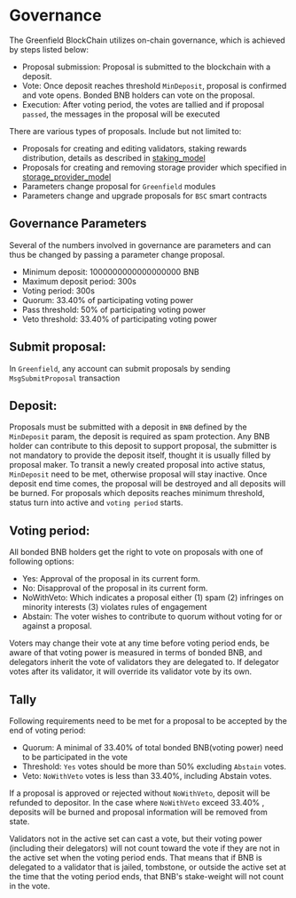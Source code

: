 # Governance

The Greenfield BlockChain utilizes on-chain governance, which is achieved by steps listed below:

- Proposal submission: Proposal is submitted to the blockchain with a deposit.
- Vote: Once deposit reaches threshold `MinDeposit`, proposal is confirmed and vote opens. Bonded BNB holders can vote on the proposal.
- Execution: After voting period, the votes are tallied and if proposal `passed`, the messages in the proposal will be executed

There are various types of proposals. Include but not limited to:
- Proposals for creating and editing validators, staking rewards distribution, details as described in [staking_model](consensus_and_staking.md)
- Proposals for creating and removing storage provider which specified in [storage_provider_model](storage_provider_management.md)
- Parameters change proposal for `Greenfield` modules
- Parameters change and upgrade proposals for `BSC` smart contracts 


## Governance Parameters
Several of the numbers involved in governance are parameters and can thus be changed by passing a parameter change proposal.
- Minimum deposit: 1000000000000000000 BNB
- Maximum deposit period: 300s
- Voting period: 300s
- Quorum: 33.40% of participating voting power
- Pass threshold: 50% of participating voting power
- Veto threshold: 33.40% of participating voting power


## Submit proposal:

In `Greenfield`, any account can submit proposals by sending `MsgSubmitProposal` transaction

## Deposit:

Proposals must be submitted with a deposit in `BNB` defined by the `MinDeposit` param, the deposit is required as spam 
protection. Any BNB holder can contribute to this deposit to support proposal, the submitter is not mandatory to provide 
the deposit itself, thought it is usually filled by proposal maker. To transit a newly created proposal into active status, 
`MinDeposit` need to be met, otherwise proposal will stay inactive. Once deposit end time comes, the proposal will be 
destroyed and all deposits will be burned. For 
proposals which deposits reaches minimum threshold, status turn into active and `voting period` starts.

## Voting period:

All bonded BNB holders get the right to vote on proposals with one of following options:

- Yes: Approval of the proposal in its current form.
- No: Disapproval of the proposal in its current form.
- NoWithVeto: Which indicates a proposal either (1) spam (2) infringes on minority interests (3) violates rules of engagement
- Abstain: The voter wishes to contribute to quorum without voting for or against a proposal.

Voters may change their vote at any time before voting period ends, be aware of that voting power is measured in terms 
of bonded BNB, and delegators inherit the vote of validators they are delegated to. If delegator votes after its validator, 
it will override its validator vote by its own.

## Tally

Following requirements need to be met for a proposal to be accepted by the end of voting period:

- Quorum: A minimal of 33.40% of total bonded BNB(voting power) need to be participated in the vote
- Threshold: `Yes` votes should be more than 50% excluding `Abstain` votes.
- Veto: `NoWithVeto` votes is less than 33.40%, including Abstain votes.

If a proposal is approved or rejected without `NoWithVeto`, deposit will be refunded to depositor. In the case where
`NoWithVeto` exceed 33.40% , deposits will be burned and proposal information will be removed from state.

Validators not in the active set can cast a vote, but their voting power (including their delegators) 
will not count toward the vote if they are not in the active set when the voting period ends. That means that if BNB 
is delegated to a validator that is jailed, tombstone, or outside the active set at the time that the voting period 
ends, that BNB's stake-weight will not count in the vote.


